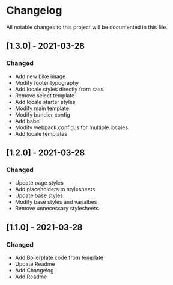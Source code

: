 # Changelog
All notable changes to this project will be documented in this file.

## [1.3.0] - 2021-03-28
### Changed
- Add new bike image
- Modify footer typography
- Add locale styles directly from sass
- Remove select template
- Add locale starter styles
- Modify main template
- Modify bundler config
- Add babel
- Modify webpack.config.js for multiple locales
- Add locale templates

## [1.2.0] - 2021-03-28
### Changed
- Update page styles
- Add placeholders to stylesheets
- Update base styles
- Modify base styles and varialbes
- Remove unnecessary stylesheets

## [1.1.0] - 2021-03-28
### Changed
- Add Boilerplate code from [template](https://github.com/markonikoas/starter)
- Update Readme
- Add Changelog
- Add Readme
